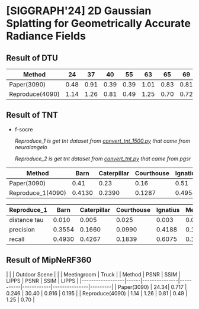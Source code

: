 # [SIGGRAPH'24] 2D Gaussian Splatting for Geometrically Accurate Radiance Fields


## Result of DTU

| Method              | 24   | 37   | 40   | 55   | 63   | 65   | 69   | 83   | 97   | 105  | 106  | 110  | 114  | 118  | 122  | Mean | Time(min)   |
|---------------------|------|------|------|------|------|------|------|------|------|------|------|------|------|------|------|------|-------------|
| Paper(3090)         | 0.48 | 0.91 | 0.39 | 0.39 | 1.01 | 0.83 | 0.81 | 1.36 | 1.27 | 0.76 | 0.70 | 1.40 | 0.40 | 0.76 | 0.52 | 0.80 | 10.9        |
| Reproduce(4090)     | 1.14 | 1.26 | 0.81 | 0.49 | 1.25 | 0.70 | 0.72 | 1.29 | 1.18 | 0.70 | 0.66 | 1.08 | 0.42 | 0.61 | 0.55 | 0.86 | -           |

## Result of TNT

- f-socre
  
  _Reproduce_1 is get tnt dataset from [convert_tnt_1500.py](../../Preliminaries/preprocess/convert_tnt_1500.py) that came from neuralangelo_

  _Reproduce_2 is get tnt dataset from [convert_tnt.py](../../Preliminaries/preprocess/convert_tnt.py) that came from pgsr_

  
  

| Method             | Barn   | Caterpillar   | Courthouse| Ignatius   | Meetingroom   | Truck   | Mean   | Time(min)   | 
|--------------------|--------|---------------|-----------|------------|---------------|---------|--------|-------------|
| Paper(3090)        | 0.41   | 0.23          | 0.16      | 0.51       | 0.17          | 0.45    | 0.32   | 15.5        |
| Reproduce_1(4090)  | 0.4130 | 0.2390        | 0.1287    | 0.4958     | 0.1684        | 0.4195  | 0.3107 | 10.08       | 


| Reproduce_1        | Barn   | Caterpillar   | Courthouse| Ignatius   | Meetingroom   | Truck   | Mean   |
|--------------------|--------|---------------|-----------|------------|---------------|---------|--------|
| distance tau       | 0.010  | 0.005         | 0.025     | 0.003      | 0.010         | 0.005   | 0.0097 |
| precision          | 0.3554 | 0.1660        | 0.0990    | 0.4188     | 0.1922        | 0.3453  | 0.2628 |
| recall             | 0.4930 | 0.4267        | 0.1839    | 0.6075     | 0.1499        | 0.4195  | 0.3801 |

## Result of MipNeRF360

|                  |      | Outdoor Scene |           |            | Meetingroom   | Truck   | 
| Method           | PSNR | SSIM          | LIPPS     | PSNR       | SSIM          | LIPPS   | 
|------------------|------|---------------|-----------|------------|---------------|---------|
| Paper(3090)      | 24.34| 0.717         | 0.246     | 30.40      | 0.916         | 0.195   | 
| Reproduce(4090)  | 1.14 | 1.26          | 0.81      | 0.49       | 1.25          | 0.70    | 
